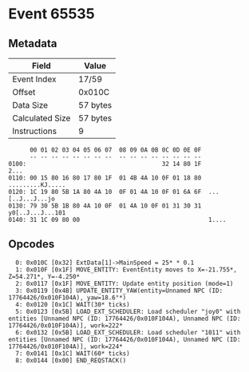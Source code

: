 # Event 65535

## Metadata

| Field           | Value    |
|-----------------|----------|
| Event Index     | 17/59    |
| Offset          | 0x010C   |
| Data Size       | 57 bytes |
| Calculated Size | 57 bytes |
| Instructions    | 9        |

```
      00 01 02 03 04 05 06 07  08 09 0A 0B 0C 0D 0E 0F
      -- -- -- -- -- -- -- --  -- -- -- -- -- -- -- --
0100:                                      32 14 80 1F              2...
0110: 00 15 80 16 80 17 80 1F  01 4B 4A 10 0F 01 18 80  .........KJ.....
0120: 1C 19 80 5B 1A 80 4A 10  0F 01 4A 10 0F 01 6A 6F  ...[..J...J...jo
0130: 79 30 5B 1B 80 4A 10 0F  01 4A 10 0F 01 31 30 31  y0[..J...J...101
0140: 31 1C 09 80 00                                    1....           
```

## Opcodes

```
  0: 0x010C [0x32] ExtData[1]->MainSpeed = 25* * 0.1
  1: 0x010F [0x1F] MOVE_ENTITY: EventEntity moves to X=-21.755*, Z=54.271*, Y=-4.250*
  2: 0x0117 [0x1F] MOVE_ENTITY: Update entity position (mode=1)
  3: 0x0119 [0x4B] UPDATE_ENTITY_YAW(entity=Unnamed NPC (ID: 17764426/0x010F104A), yaw=18.6°*)
  4: 0x0120 [0x1C] WAIT(30* ticks)
  5: 0x0123 [0x5B] LOAD_EXT_SCHEDULER: Load scheduler "joy0" with entities [Unnamed NPC (ID: 17764426/0x010F104A), Unnamed NPC (ID: 17764426/0x010F104A)], work=222*
  6: 0x0132 [0x5B] LOAD_EXT_SCHEDULER: Load scheduler "1011" with entities [Unnamed NPC (ID: 17764426/0x010F104A), Unnamed NPC (ID: 17764426/0x010F104A)], work=224*
  7: 0x0141 [0x1C] WAIT(60* ticks)
  8: 0x0144 [0x00] END_REQSTACK()
```

